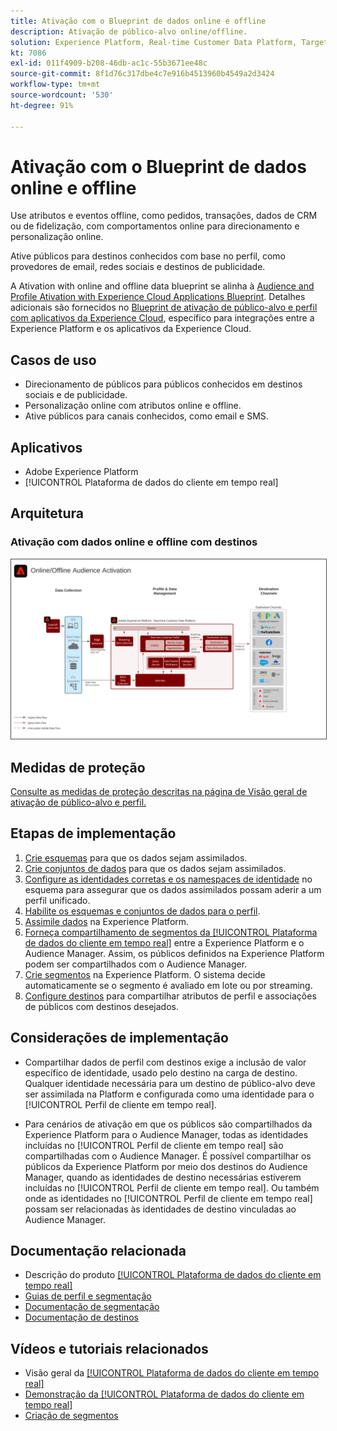 ```yaml
---
title: Ativação com o Blueprint de dados online e offline
description: Ativação de público-alvo online/offline.
solution: Experience Platform, Real-time Customer Data Platform, Target, Audience Manager, Analytics, Experience Cloud Services, Data Collection
kt: 7086
exl-id: 011f4909-b208-46db-ac1c-55b3671ee48c
source-git-commit: 8f1d76c317dbe4c7e916b4513960b4549a2d3424
workflow-type: tm+mt
source-wordcount: '530'
ht-degree: 91%

---
```


# Ativação com o Blueprint de dados online e offline

Use atributos e eventos offline, como pedidos, transações, dados de CRM ou de fidelização, com comportamentos online para direcionamento e personalização online.

Ative públicos para destinos conhecidos com base no perfil, como provedores de email, redes sociais e destinos de publicidade.

A Ativation with online and offline data blueprint se alinha à [Audience and Profile Ativation with Experience Cloud Applications Blueprint](platform-and-applications.md). Detalhes adicionais são fornecidos no [Blueprint de ativação de público-alvo e perfil com aplicativos da Experience Cloud](platform-and-applications.md), específico para integrações entre a Experience Platform e os aplicativos da Experience Cloud.

## Casos de uso

* Direcionamento de públicos para públicos conhecidos em destinos sociais e de publicidade.
* Personalização online com atributos online e offline.
* Ative públicos para canais conhecidos, como email e SMS.

## Aplicativos

* Adobe Experience Platform
* [!UICONTROL Plataforma de dados do cliente em tempo real]

## Arquitetura

### Ativação com dados online e offline com destinos

<img src="assets/online_offline_activation.svg" alt="Arquitetura de referência para o blueprint de ativação de público-alvo online/offline" style="border:1px solid #4a4a4a" />
<br>

## Medidas de proteção

[Consulte as medidas de proteção descritas na página de Visão geral de ativação de público-alvo e perfil.](overview.md)

## Etapas de implementação

1. [Crie esquemas](https://experienceleague.adobe.com/docs/platform-learn/tutorials/schemas/create-a-schema.html?lang=pt-BR) para que os dados sejam assimilados.
1. [Crie conjuntos de dados](https://experienceleague.adobe.com/docs/platform-learn/tutorials/data-ingestion/create-datasets-and-ingest-data.html?lang=pt-BR) para que os dados sejam assimilados.
1. [Configure as identidades corretas e os namespaces de identidade](https://experienceleague.adobe.com/docs/platform-learn/tutorials/identities/label-ingest-and-verify-identity-data.html?lang=pt-BR) no esquema para assegurar que os dados assimilados possam aderir a um perfil unificado.
1. [Habilite os esquemas e conjuntos de dados para o perfil](https://experienceleague.adobe.com/docs/platform-learn/tutorials/profiles/bring-data-into-the-real-time-customer-profile.html?lang=pt-BR).
1. [Assimile dados](https://experienceleague.adobe.com/?recommended=ExperiencePlatform-D-1-2020.1.dataingestion&amp;lang=pt-BR) na Experience Platform.
1. [Forneça compartilhamento de segmentos da [!UICONTROL Plataforma de dados do cliente em tempo real]](https://www.adobe.com/go/audiences) entre a Experience Platform e o Audience Manager. Assim, os públicos definidos na Experience Platform podem ser compartilhados com o Audience Manager.
1. [Crie segmentos](https://experienceleague.adobe.com/docs/platform-learn/tutorials/segments/create-segments.html?lang=pt-BR) na Experience Platform. O sistema decide automaticamente se o segmento é avaliado em lote ou por streaming.
1. [Configure destinos](https://experienceleague.adobe.com/docs/platform-learn/tutorials/destinations/create-destinations-and-activate-data.html?lang=pt-BR) para compartilhar atributos de perfil e associações de públicos com destinos desejados.

## Considerações de implementação

* Compartilhar dados de perfil com destinos exige a inclusão de valor específico de identidade, usado pelo destino na carga de destino. Qualquer identidade necessária para um destino de público-alvo deve ser assimilada na Platform e configurada como uma identidade para o [!UICONTROL Perfil de cliente em tempo real].

* Para cenários de ativação em que os públicos são compartilhados da Experience Platform para o Audience Manager, todas as identidades incluídas no [!UICONTROL Perfil de cliente em tempo real] são compartilhadas com o Audience Manager. É possível compartilhar os públicos da Experience Platform por meio dos destinos do Audience Manager, quando as identidades de destino necessárias estiverem incluídas no [!UICONTROL Perfil de cliente em tempo real]. Ou também onde as identidades no [!UICONTROL Perfil de cliente em tempo real] possam ser relacionadas às identidades de destino vinculadas ao Audience Manager.

## Documentação relacionada

* Descrição do produto [[!UICONTROL Plataforma de dados do cliente em tempo real]](https://helpx.adobe.com/br/legal/product-descriptions/real-time-customer-data-platform.html)
* [Guias de perfil e segmentação](https://experienceleague.adobe.com/docs/experience-platform/profile/guardrails.html?lang=pt-BR)
* [Documentação de segmentação](https://experienceleague.adobe.com/docs/experience-platform/segmentation/api/streaming-segmentation.html?lang=pt-BR)
* [Documentação de destinos](https://experienceleague.adobe.com/docs/experience-platform/destinations/catalog/overview.html?lang=pt-BR)

## Vídeos e tutoriais relacionados

* Visão geral da [[!UICONTROL Plataforma de dados do cliente em tempo real]](https://experienceleague.adobe.com/docs/platform-learn/tutorials/application-services/rtcdp/understanding-the-real-time-customer-data-platform.html?lang=pt-BR)
* [Demonstração da [!UICONTROL Plataforma de dados do cliente em tempo real]](https://experienceleague.adobe.com/docs/platform-learn/tutorials/application-services/rtcdp/demo.html?lang=pt-BR)
* [Criação de segmentos](https://experienceleague.adobe.com/docs/platform-learn/tutorials/segments/create-segments.html)
